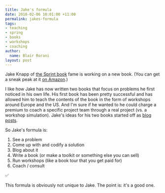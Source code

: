 ```yaml
---
title: Jake's formula
date: 2018-02-06 10:01:00 +11:00
permalink: jakes-formula
tags:
- teaching
- spring
- books
- workshops
- coaching
author:
  name: Blair Rorani
layout: post
---
```


Jake Knapp of [the Sprint book](https://www.amazon.com/Sprint-Solve-Problems-Test-Ideas-ebook/dp/B010MH1DAQ/ref=sr_1_1?s=digital-text&ie=UTF8&qid=1517870511&sr=1-1) fame is working on a new book. (You can get a sneak peak at it [on Amazon](https://www.amazon.com/Make-Time-Distraction-Energy-Matters-ebook/dp/B078QSCM3V).)

I like how Jake has now written two books that focus on problems he first noticed in his own life. His first book has been pretty successful and has allowed him to teach the contents of the book in the form of workshops around Europe and the US. And I'm sure if he wanted to he could charge a premium to coach a specific project team through a real project (vs. a workshop simulation). Jake's ideas for his two books started off as [blog posts](https://medium.com/@jakek).

So Jake's formula is:

1. See a problem
2. Come up with and codify a solution
3. Blog about it
4. Write a book (or make a toolkit or something else you can sell)
5. Run workshops (like a book tour that you get paid for)
6. Coach / consult

✅

This formula is obviously not unique to Jake. The point is: it's a good one.